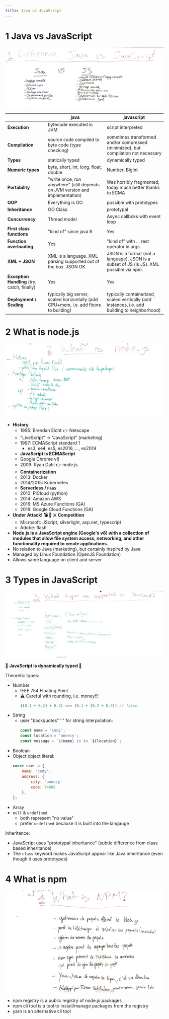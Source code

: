 ```yaml
---
title: Java vs JavaScript
---
```


# 1 Java vs JavaScript

![java vs javascript](images/group1-java-vs-javascript.jpg)

| |java|javascript|
|-|-|-|
|**Execution**|bytecode executed in JVM|script interpreted|
|**Compilation**|source code compiled to byte code (type checking)|sometimes transformed and/or compressed (minimized), but compilation not necessary|
|**Types**|statically typed|dynamically typed|
|**Numeric types**|byte, short, int, long, float, double|Number, BigInt|
|**Portability**|"write once, run anywhere" (still depends on JVM version and implementation)|Was horribly fragmented, today much better thanks to ECMA|
|**OOP**|Everything is OO|possible with prototypes|
|**Inheritance**|OO Class|prototypal|
|**Concurrency**|Thread model|Async callbcks with event loop|
|**First class functions**|"kind of" since java 8|Yes|
|**Function overloading**|Yes|"kind of" with ... rest operator in args|
|**XML + JSON**|XML is a language. XML parsing supported out of the box. JSON OK|JSON is a format (not a language). JSON is a subset of JS (is JS). XML possible via npm.|
|**Exception Handling** (try, catch, finally)|Yes|Yes|
|**Deployment / Scaling**|typically big server, scaled horizontally (add CPU+mem, i.e. add floors to building)|typically containerized, scaled vertically (add instances, i.e. add building to neighborhood)|

# 2 What is node.js

![node.js](images/group2-nodejs.jpg)

* **History**
  * 1995: Brendan Eicht 👉 Netscape
  * "LiveScript" -> "JavaScript" (marketing)
  * 1997: ECMAScript standard 1
    * es3, ~~es4~~, es5, es2016, ..., es2019
  * **JavaScript is ECMAScript** 
  * Google Chrome v8
  * 2009: Ryan Dahl 👉 node.js
  * **Containerization**
  * 2013: Docker
  * 2014/2015: Kubernetes
  * **Serverless / `FaaS`**
  * 2010: PiCloud (python)
  * 2014: Amazon AWS
  * 2016: MS Azure Functions (GA)
  * 2018: Google Cloud Functions (GA)
* **Under Attack! 💣 🔫 ⚔️ Competition**
  * Microsoft: JScript, silverlight, asp.net, typescript
  * Adobe: flash
* **Node.js is a JavaScript engine (Google's v8) with a collection of modules that allow file system access, networking, and other functionality required to create applications.**
* No relation to Java (marketing), but certainly inspired by Java
* Managed by Linux Foundation (OpenJS Foundation)
* Allows same language on client and server

# 3 Types in JavaScript

![js types](images/group3-js-types.jpg)

**📢 JavaScript is dynamically typed 🚨**

Theoretic types:
* Number
  * IEEE 754 Floating Point
  * ⚠️ Careful with rounding, i.e. money!!!
    ```javascript
    ((0.1 + 0.2) + 0.3) === (0.1 + (0.2 + 0.3)) // false
    ```
* String
  * user "backquotes" '`' for string interpolation:
    ```javascript
    const name = 'cody';
    const location = 'annecy';
    const message = `${name} is in `${location}`;
    ```
* Boolean
* Object
  object literal:
  ```javascript
  const user = {
      name: 'cody',
      address: {
          city: 'annecy'
          code: 74000
      },
  };
  ```
* Array
* `null` & `undefined`
  * both represent "no value"
  * prefer `undefined` because it is built into the langauge

Inheritance:
* JavaScript uses "prototypal inheritance" (subtle difference from class based inheritance)
* The `class` keyword makes JavaScript appear like Java inheritance (even though it uses prototypes)

# 4 What is npm

![npm](images/group4-npm.jpg)

* npm registry is a public registry of node.js packages
* npm cli tool is a tool to install/manage packages from the registry
* yarn is an alternative cli tool